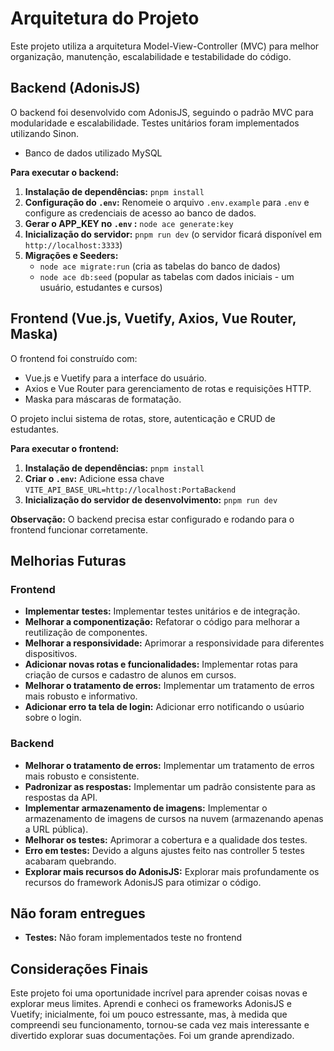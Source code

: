 # Arquitetura do Projeto

Este projeto utiliza a arquitetura Model-View-Controller (MVC) para melhor organização, manutenção, escalabilidade e testabilidade do código.

## Backend (AdonisJS)

O backend foi desenvolvido com AdonisJS, seguindo o padrão MVC para modularidade e escalabilidade. Testes unitários foram implementados utilizando Sinon.

- Banco de dados utilizado MySQL

**Para executar o backend:**

1. **Instalação de dependências:** `pnpm install`
2. **Configuração do `.env`:** Renomeie o arquivo `.env.example` para `.env` e configure as credenciais de acesso ao banco de dados.
3. **Gerar o APP_KEY no `.env` :** `node ace generate:key` 
4. **Inicialização do servidor:** `pnpm run dev` (o servidor ficará disponível em `http://localhost:3333`)
5. **Migrações e Seeders:**
   - `node ace migrate:run` (cria as tabelas do banco de dados)
   - `node ace db:seed` (popular as tabelas com dados iniciais - um usuário, estudantes e cursos)

## Frontend (Vue.js, Vuetify, Axios, Vue Router, Maska)

O frontend foi construído com:

- Vue.js e Vuetify para a interface do usuário.
- Axios e Vue Router para gerenciamento de rotas e requisições HTTP.
- Maska para máscaras de formatação.

O projeto inclui sistema de rotas, store, autenticação e CRUD de estudantes.

**Para executar o frontend:**

1. **Instalação de dependências:** `pnpm install`
2. **Criar o `.env`:** Adicione essa chave `VITE_API_BASE_URL=http://localhost:PortaBackend`
3. **Inicialização do servidor de desenvolvimento:** `pnpm run dev`

**Observação:** O backend precisa estar configurado e rodando para o frontend funcionar corretamente.

## Melhorias Futuras

### Frontend

- **Implementar testes:** Implementar testes unitários e de integração.
- **Melhorar a componentização:** Refatorar o código para melhorar a reutilização de componentes.
- **Melhorar a responsividade:** Aprimorar a responsividade para diferentes dispositivos.
- **Adicionar novas rotas e funcionalidades:** Implementar rotas para criação de cursos e cadastro de alunos em cursos.
- **Melhorar o tratamento de erros:** Implementar um tratamento de erros mais robusto e informativo.
- **Adicionar erro ta tela de login:** Adicionar erro notificando o usúario sobre o login.

### Backend

- **Melhorar o tratamento de erros:** Implementar um tratamento de erros mais robusto e consistente.
- **Padronizar as respostas:** Implementar um padrão consistente para as respostas da API.
- **Implementar armazenamento de imagens:** Implementar o armazenamento de imagens de cursos na nuvem (armazenando apenas a URL pública).
- **Melhorar os testes:** Aprimorar a cobertura e a qualidade dos testes.
- **Erro em testes:** Devido a alguns ajustes feito nas controller 5 testes acabaram quebrando.
- **Explorar mais recursos do AdonisJS:** Explorar mais profundamente os recursos do framework AdonisJS para otimizar o código.

## Não foram entregues

- **Testes:** Não foram implementados teste no frontend

## Considerações Finais

Este projeto foi uma oportunidade incrível para aprender coisas novas e explorar meus limites. Aprendi e conheci os frameworks AdonisJS e Vuetify; inicialmente, foi um pouco estressante, mas, à medida que compreendi seu funcionamento, tornou-se cada vez mais interessante e divertido explorar suas documentações. Foi um grande aprendizado.
